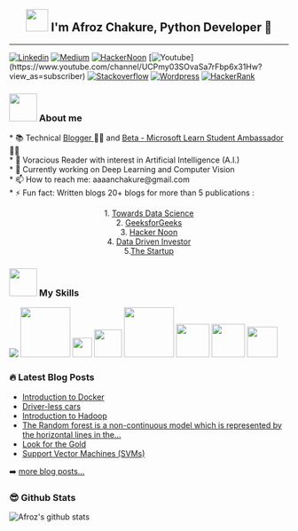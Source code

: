 <h2 align='center'><img src="https://github.com/afrozchakure/afrozchakure/blob/master/assets/wave.gif" width="40px"> I'm Afroz Chakure, Python Developer 🐍</h2><hr>

<p style="text-align: center;">

[![Linkedin](https://img.shields.io/badge/linkedin-%230077B5.svg?&style=for-the-badge&logo=linkedin&logoColor=white)](https://www.linkedin.com/in/afroz-chakure-489780168/)
[![Medium](https://img.shields.io/badge/medium-%2312100E.svg?&style=for-the-badge&logo=medium&logoColor=white)](https://medium.com/@aaaanchakure)
[![HackerNoon](https://img.shields.io/badge/Hacker%20Noon-%.svg?&style=for-the-badge&logo=hackernoon&logoColor=white)](https://hackernoon.com/u/afroz-chakure)
[![Youtube](https://img.shields.io/badge/youtube-%23FF0000.svg?&style=for-the-badge&logo=youtube&logoColor=white")](https://www.youtube.com/channel/UCPmy03SOvaSa7rFbp6x31Hw?view_as=subscriber)
[![Stackoverflow](https://img.shields.io/badge/Stack%20Overflow-%23FF5722.svg?&style=for-the-badge&logo=stackoverflow&logoColor=white)](https://stackoverflow.com/users/10404589/afroz-chakure)
[![Wordpress](https://img.shields.io/badge/Wordpress-%230077B5.svg?&style=for-the-badge&logo=wordpress&logoColor=white)](https://hardtasksin.wordpress.com)
[![HackerRank](https://img.shields.io/badge/HackerRank-%blueblue.svg?&style=for-the-badge&logo=hackerrank&logoColor=white)](https://www.hackerrank.com/aaaanchakure?hr_r=1)


</p>

<h3><img src="https://media.giphy.com/media/VgCDAzcKvsR6OM0uWg/giphy.gif" width="50" draggable="false" >  About me</h3> 
* 📚 Technical <a href="https://hardtasksin.wordpress.com"> Blogger </a> 👨‍💻 and <a href="https://studentambassadors.microsoft.com/en-US/profile/34531">Beta - Microsoft Learn Student Ambassador </a>👨‍🎓<br> * 🤖 Voracious Reader with interest in Artificial Intelligence (A.I.) <br>
* 🔭 Currently working on Deep Learning and Computer Vision <br> * 📫 How to reach me:  aaaanchakure@gmail.com <br> * ⚡ Fun fact: Written blogs 20+ blogs for more than 5 publications :<br>
<p align='center'>1.  <a href="https://towardsdatascience.com/@aaaanchakure">Towards Data Science</a><br>
2. <a href="https://auth.geeksforgeeks.org/user/aaaanchakure/articles">GeeksforGeeks</a><br>
3. <a href="https://hackernoon.com/u/afroz-chakure">Hacker Noon</a><br>
4. <a href="https://medium.com/datadriveninvestor/types-of-linear-regression-89f3bef3a0c7">Data Driven Investor</a><br> 
5.<a href="https://medium.com/swlh/introduction-to-machine-learning-different-types-of-machine-learning-algorithms-f710bb81f5ce">The Startup</a><br>
</p>

<h3> <img src="https://media.giphy.com/media/WUlplcMpOCEmTGBtBW/giphy.gif" width="50">  My Skills </h3>     
<!-- Python -->
<img src="https://img.shields.io/badge/python-%233776AB.svg?&style=flat-square&logo=python&logoColor=white" />
<!-- JavaScript -->
<img src="https://img.shields.io/badge/javascript%20-%23323330.svg?&style=for-the-badge&logo=javascript&logoColor=%23F7DF1E" width= 90px/>
<!-- C -->
<img src="https://img.shields.io/badge/c%20-%2300599C.svg?&style=for-the-badge&logo=c&logoColor=white" width= 35px/>
<!-- C++ -->
<img src="https://img.shields.io/badge/c++%20-%2300599C.svg?&style=for-the-badge&logo=c%2B%2B&logoColor=white" width=50px/>
<!-- Bootstrap -->
<img src="https://img.shields.io/badge/bootstrap%20-%23563D7C.svg?&style=for-the-badge&logo=bootstrap&logoColor=white" width=90px/>
<!-- Mysql -->
<img src="https://img.shields.io/badge/mysql-%2300f.svg?&style=for-the-badge&logo=mysql&logoColor=white" width=60px/>
<img src="https://img.shields.io/badge/html5%20-%23E34F26.svg?&style=for-the-badge&logo=html5&logoColor=white" width=60px/>
<img src="https://img.shields.io/badge/css3%20-%231572B6.svg?&style=for-the-badge&logo=css3&logoColor=white" width=55px/>

### 🔥 Latest Blog Posts
<!-- Medium:START -->
- [Introduction to Docker](https://medium.com/swlh/introduction-to-docker-96aad5eabb30?source=rss-e956e8d58684------2)
- [Driver-less cars](https://towardsdatascience.com/driver-less-cars-ec8c22b5187a?source=rss-e956e8d58684------2)
- [Introduction to Hadoop](https://towardsdatascience.com/introduction-to-hadoop-bd305512a28c?source=rss-e956e8d58684------2)
- [The Random forest is a non-continuous model which is represented by the horizontal lines in the…](https://medium.com/@aaaanchakure/the-random-forest-is-a-non-continous-model-which-is-represented-by-the-horizontal-lines-in-the-aadd49864ae2?source=rss-e956e8d58684------2)
- [Look for the Gold](https://medium.com/@aaaanchakure/look-for-the-gold-8bbe23757d64?source=rss-e956e8d58684------2)
- [Support Vector Machines (SVMs)](https://towardsdatascience.com/support-vector-machines-svms-4bcccbd78369?source=rss-e956e8d58684------2)
<!-- Medium:END -->

➡️ [more blog posts...](https://medium.com/@aaaanchakure)

### 😎 Github Stats 
<p align="left">

![Afroz's github stats](https://github-readme-stats.vercel.app/api?username=afrozchakure&count_private=true&show_icons=true&theme=graywhite&line_height=27)
</p>